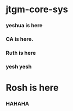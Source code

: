 # jtgm-core-sys

### yeshua is here

### CA is here.

### Ruth is here

### yesh yesh 

# Rosh is here

### HAHAHA